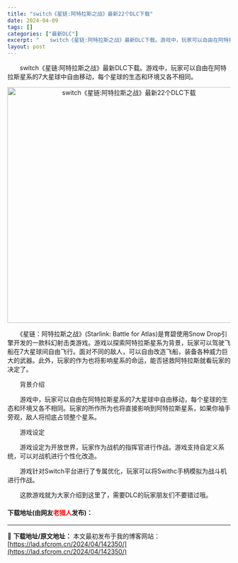 ```yaml
---
title: "switch《星链:阿特拉斯之战》最新22个DLC下载"
date: 2024-04-09
tags: []
categories: ["最新DLC"]
excerpt: "　　switch《星链:阿特拉斯之战》最新DLC下载。游戏中，玩家可以自由在阿特拉斯星系的7大星球中自由移动，每个星球的生态和环境又各不相同。 　　《星链：阿特拉斯之战》(Starlink: Battle for Atlas)是育碧使用Snow Drop引擎开发的一款科幻射击类游戏。游戏以探索阿特拉&hellip;"
layout: post
---
```


 <p>　　switch《星链:阿特拉斯之战》最新DLC下载。游戏中，玩家可以自由在阿特拉斯星系的7大星球中自由移动，每个星球的生态和环境又各不相同。</p> <p align="center"><img align="" border="0" src="https://lad.sfcrom.cn/wp-content/uploads/2024/04/20240409_6615075b69c2c.webp" width="533" alt="switch《星链:阿特拉斯之战》最新22个DLC下载" /></p> <p>　　《星链：阿特拉斯之战》(Starlink: Battle for Atlas)是育碧使用Snow Drop引擎开发的一款科幻射击类游戏。游戏以探索阿特拉斯星系为背景，玩家可以驾驶飞船在7大星球间自由飞行。面对不同的敌人，可以自由改造飞船，装备各种威力巨大的武器。此外，玩家的作为也将影响星系的命运，能否拯救阿特拉斯就看玩家的决定了。</p> <p>　　背景介绍</p> <p>　　游戏中，玩家可以自由在阿特拉斯星系的7大星球中自由移动，每个星球的生态和环境又各不相同。玩家的所作所为也将直接影响到阿特拉斯星系，如果你袖手旁观，敌人将彻底占领整个星系。</p> <p>　　游戏设定</p> <p>　　游戏设定为开放世界，玩家作为战机的指挥官进行作战。游戏支持自定义系统，可以对战机进行个性化改造。</p> <p>　　游戏针对Switch平台进行了专属优化，玩家可以将Swithc手柄模拟为战斗机进行作战。</p> <p>　　这款游戏就为大家介绍到这里了，需要DLC的玩家朋友们不要错过哦。</p> <p><h4>下载地址(由网友<font color="red">老猎人</font>发布)：</h4></p> 

---
📖 **下载地址/原文地址：** 本文最初发布于我的博客网站：[https://lad.sfcrom.cn/2024/04/142350/](https://lad.sfcrom.cn/2024/04/142350/)
